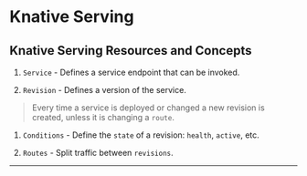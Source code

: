 # Knative Serving

## Knative Serving Resources and Concepts

1. `Service` - Defines a service endpoint that can be invoked.

2. `Revision` - Defines a version of the service. 

  > Every time a service is deployed or changed a new revision is created, unless it is changing a `route`.

  1. `Conditions` - Define the `state` of a revision: `health`, `active`, etc.

3. `Routes` - Split traffic between `revisions`.

---

